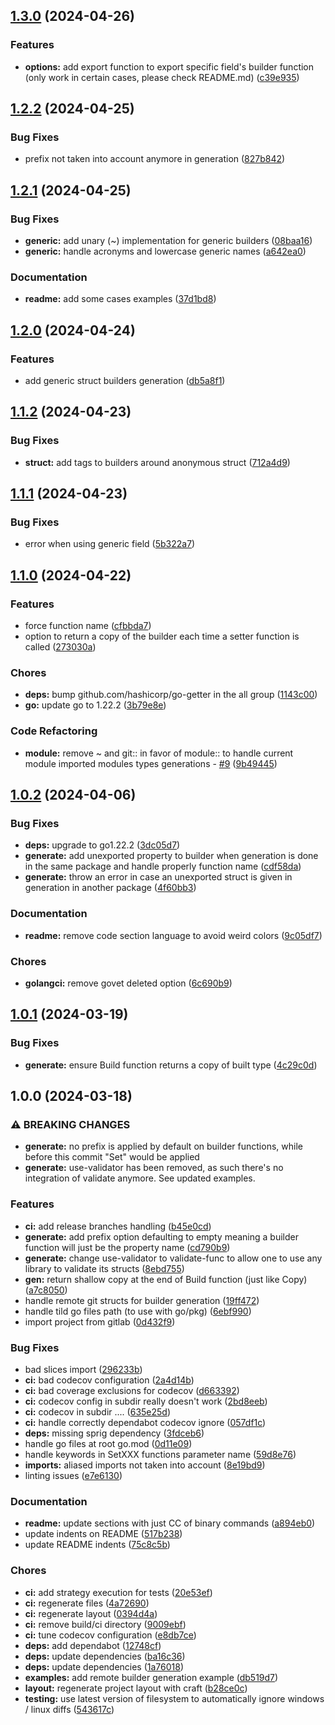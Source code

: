 ## [1.3.0](https://github.com/kilianpaquier/go-builder-generator/compare/v1.2.2...v1.3.0) (2024-04-26)


### Features

* **options:** add export function to export specific field's builder function (only work in certain cases, please check README.md) ([c39e935](https://github.com/kilianpaquier/go-builder-generator/commit/c39e935e6338b8ede596e85141f6bf2cca0a96a7))

## [1.2.2](https://github.com/kilianpaquier/go-builder-generator/compare/v1.2.1...v1.2.2) (2024-04-25)


### Bug Fixes

* prefix not taken into account anymore in generation ([827b842](https://github.com/kilianpaquier/go-builder-generator/commit/827b8425a87fc9ecdbd61a60db3b7c43c5566f82))

## [1.2.1](https://github.com/kilianpaquier/go-builder-generator/compare/v1.2.0...v1.2.1) (2024-04-25)


### Bug Fixes

* **generic:** add unary (~) implementation for generic builders ([08baa16](https://github.com/kilianpaquier/go-builder-generator/commit/08baa16f225b4f1fddac6362d733bc6274caabb5))
* **generic:** handle acronyms and lowercase generic names ([a642ea0](https://github.com/kilianpaquier/go-builder-generator/commit/a642ea02b21df56721fb70120f983b3336db9c67))


### Documentation

* **readme:** add some cases examples ([37d1bd8](https://github.com/kilianpaquier/go-builder-generator/commit/37d1bd8e1207f8ae49cfb0a45e5a3f9685bbde7d))

## [1.2.0](https://github.com/kilianpaquier/go-builder-generator/compare/v1.1.2...v1.2.0) (2024-04-24)


### Features

* add generic struct builders generation ([db5a8f1](https://github.com/kilianpaquier/go-builder-generator/commit/db5a8f147bd9ab8525937824e2dfb42f8ba318b6))

## [1.1.2](https://github.com/kilianpaquier/go-builder-generator/compare/v1.1.1...v1.1.2) (2024-04-23)


### Bug Fixes

* **struct:** add tags to builders around anonymous struct ([712a4d9](https://github.com/kilianpaquier/go-builder-generator/commit/712a4d97af0485b32df9c81bfd7815d83b3737b1))

## [1.1.1](https://github.com/kilianpaquier/go-builder-generator/compare/v1.1.0...v1.1.1) (2024-04-23)


### Bug Fixes

* error when using generic field ([5b322a7](https://github.com/kilianpaquier/go-builder-generator/commit/5b322a7257f240a645758dfd107d5484087b2c61))

## [1.1.0](https://github.com/kilianpaquier/go-builder-generator/compare/v1.0.2...v1.1.0) (2024-04-22)


### Features

* force function name ([cfbbda7](https://github.com/kilianpaquier/go-builder-generator/commit/cfbbda749e5071420ab77930e407f66a0cdae4bf))
* option to return a copy of the builder each time a setter function is called ([273030a](https://github.com/kilianpaquier/go-builder-generator/commit/273030a178b9dde650434d92242b4b8ca2652e3f))


### Chores

* **deps:** bump github.com/hashicorp/go-getter in the all group ([1143c00](https://github.com/kilianpaquier/go-builder-generator/commit/1143c0052405170c80aff45765cf3c9ea050b45f))
* **go:** update go to 1.22.2 ([3b79e8e](https://github.com/kilianpaquier/go-builder-generator/commit/3b79e8e9165a3d2dab2a1c1010542780ac94a768))


### Code Refactoring

* **module:** remove ~ and git:: in favor of module:: to handle current module imported modules types generations - [#9](https://github.com/kilianpaquier/go-builder-generator/issues/9) ([9b49445](https://github.com/kilianpaquier/go-builder-generator/commit/9b494459b95e0b7b03445892286f436b4374ef0d))

## [1.0.2](https://github.com/kilianpaquier/go-builder-generator/compare/v1.0.1...v1.0.2) (2024-04-06)


### Bug Fixes

* **deps:** upgrade to go1.22.2 ([3dc05d7](https://github.com/kilianpaquier/go-builder-generator/commit/3dc05d7d93ec4d2d01513983d5dd3a62d532c326))
* **generate:** add unexported property to builder when generation is done in the same package and handle properly function name ([cdf58da](https://github.com/kilianpaquier/go-builder-generator/commit/cdf58da363374f91b8fa30996a3182e1f1da37a6))
* **generate:** throw an error in case an unexported struct is given in generation in another package ([4f60bb3](https://github.com/kilianpaquier/go-builder-generator/commit/4f60bb3e52b1bdb2629a5b063b11c2ef7d4f4cd6))


### Documentation

* **readme:** remove code section language to avoid weird colors ([9c05df7](https://github.com/kilianpaquier/go-builder-generator/commit/9c05df7f12cf3778b06c5342ad05b109829babac))


### Chores

* **golangci:** remove govet deleted option ([6c690b9](https://github.com/kilianpaquier/go-builder-generator/commit/6c690b9dbc4ca7513e5d1dedafe46cd00073b785))

## [1.0.1](https://github.com/kilianpaquier/go-builder-generator/compare/v1.0.0...v1.0.1) (2024-03-19)


### Bug Fixes

* **generate:** ensure Build function returns a copy of built type ([4c29c0d](https://github.com/kilianpaquier/go-builder-generator/commit/4c29c0d51a3058fd5c685f4f8cfcedc221c3b8f5))

## 1.0.0 (2024-03-18)


### ⚠ BREAKING CHANGES

* **generate:** no prefix is applied by default on builder functions, while before this commit "Set" would be applied
* **generate:** use-validator has been removed, as such there's no integration of validate anymore. See updated examples.

### Features

* **ci:** add release branches handling ([b45e0cd](https://github.com/kilianpaquier/go-builder-generator/commit/b45e0cd3b4b893eaa4ec8a91d3e143c99dad37f5))
* **generate:** add prefix option defaulting to empty meaning a builder function will just be the property name ([cd790b9](https://github.com/kilianpaquier/go-builder-generator/commit/cd790b943946d44dfc8ab4a3843eb672e5231d76))
* **generate:** change use-validator to validate-func to allow one to use any library to validate its structs ([8ebd755](https://github.com/kilianpaquier/go-builder-generator/commit/8ebd755fda796c4f3a1ded1ae33629f86b14753f))
* **gen:** return shallow copy at the end of Build function (just like Copy) ([a7c8050](https://github.com/kilianpaquier/go-builder-generator/commit/a7c80501ef0717b3bec148915a65255064ef6941))
* handle remote git structs for builder generation ([19ff472](https://github.com/kilianpaquier/go-builder-generator/commit/19ff472fc5b4fe8c9c55ab16aac5196f7ab329ac))
* handle tild go files path (to use with go/pkg) ([6ebf990](https://github.com/kilianpaquier/go-builder-generator/commit/6ebf99083c2fec6ec48afb0840484807032172c8))
* import project from gitlab ([0d432f9](https://github.com/kilianpaquier/go-builder-generator/commit/0d432f9fd0fa32ace26ce564858f9abad1acef87))


### Bug Fixes

* bad slices import ([296233b](https://github.com/kilianpaquier/go-builder-generator/commit/296233b1c6c684b56bd6642f27ab1afd3336a301))
* **ci:** bad codecov configuration ([2a4d14b](https://github.com/kilianpaquier/go-builder-generator/commit/2a4d14be95b663a06d1127ac6a955606b1d340ee))
* **ci:** bad coverage exclusions for codecov ([d663392](https://github.com/kilianpaquier/go-builder-generator/commit/d6633920e31cb017e6cc0548eee8f54d74db51e1))
* **ci:** codecov config in subdir really doesn't work ([2bd8eeb](https://github.com/kilianpaquier/go-builder-generator/commit/2bd8eebc303084ef65342847ded7ba698281b782))
* **ci:** codecov in subdir .... ([635e25d](https://github.com/kilianpaquier/go-builder-generator/commit/635e25d53225242f64c4e28cc31a9e5b801e3948))
* **ci:** handle correctly dependabot codecov ignore ([057df1c](https://github.com/kilianpaquier/go-builder-generator/commit/057df1c920bfcbdd084cab510012f7e676b561cf))
* **deps:** missing sprig dependency ([3fdceb6](https://github.com/kilianpaquier/go-builder-generator/commit/3fdceb61be1f1e008a268a17931187582394f9a9))
* handle go files at root go.mod ([0d11e09](https://github.com/kilianpaquier/go-builder-generator/commit/0d11e09bf10eba1bc81a7cc7780ba7cd02da7491))
* handle keywords in SetXXX functions parameter name ([59d8e76](https://github.com/kilianpaquier/go-builder-generator/commit/59d8e76620dccc78314ceaa9f82bd25558fbbe56))
* **imports:** aliased imports not taken into account ([8e19bd9](https://github.com/kilianpaquier/go-builder-generator/commit/8e19bd961750210bfb0c17660cedcf8091311cee))
* linting issues ([e7e6130](https://github.com/kilianpaquier/go-builder-generator/commit/e7e6130364296adf12e01ab355d9444dac5c30a1))


### Documentation

* **readme:** update sections with just CC of binary commands ([a894eb0](https://github.com/kilianpaquier/go-builder-generator/commit/a894eb0f587638bb45c5c6736332bac0a34f330b))
* update indents on README ([517b238](https://github.com/kilianpaquier/go-builder-generator/commit/517b23878f7dc304fda06e1b8615dd4411e4241f))
* update README indents ([75c8c5b](https://github.com/kilianpaquier/go-builder-generator/commit/75c8c5b092b0ce0310b27171e041df5d327a6f0b))


### Chores

* **ci:** add strategy execution for tests ([20e53ef](https://github.com/kilianpaquier/go-builder-generator/commit/20e53efe1b98911a18d9cc797c4ac022cf71c1f9))
* **ci:** regenerate files ([4a72690](https://github.com/kilianpaquier/go-builder-generator/commit/4a72690892aca324269d9b5e60cdcc6112aebb2e))
* **ci:** regenerate layout ([0394d4a](https://github.com/kilianpaquier/go-builder-generator/commit/0394d4acc6e45de667ab966f2540f423351509a6))
* **ci:** remove build/ci directory ([9009ebf](https://github.com/kilianpaquier/go-builder-generator/commit/9009ebfb8ae6b190a704f9ed0a212ca6680467cc))
* **ci:** tune codecov configuration ([e8db7ce](https://github.com/kilianpaquier/go-builder-generator/commit/e8db7cec9965b3a3f5cda4e3a5f864b1dbcc4e81))
* **deps:** add dependabot ([12748cf](https://github.com/kilianpaquier/go-builder-generator/commit/12748cf778a5f26f623e0ee7285d9ee6301794b1))
* **deps:** update dependencies ([ba16c36](https://github.com/kilianpaquier/go-builder-generator/commit/ba16c36643d00044505a96613128d9ff944142b4))
* **deps:** update dependencies ([1a76018](https://github.com/kilianpaquier/go-builder-generator/commit/1a7601810aee6c5fe61892aac9b5c6ffd73e8243))
* **examples:** add remote builder generation example ([db519d7](https://github.com/kilianpaquier/go-builder-generator/commit/db519d72f2d8c9063cf83286a833e33acd3b52c3))
* **layout:** regenerate project layout with craft ([b28ce0c](https://github.com/kilianpaquier/go-builder-generator/commit/b28ce0cf74e8e464747e37e5b0442894a03ee388))
* **testing:** use latest version of filesystem to automatically ignore windows / linux diffs ([543617c](https://github.com/kilianpaquier/go-builder-generator/commit/543617cb8ab3d06b31d0a3a5358263ed0ef9420d))
